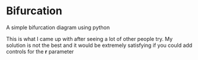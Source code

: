 # Bifurcation
A simple bifurcation diagram using python

This is what I came up with after seeing a lot of other people try.
My solution is not the best and it would be extremely satisfying if you could add controls for the **r** parameter
